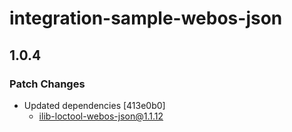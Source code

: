 # integration-sample-webos-json

## 1.0.4

### Patch Changes

- Updated dependencies [413e0b0]
  - ilib-loctool-webos-json@1.1.12

